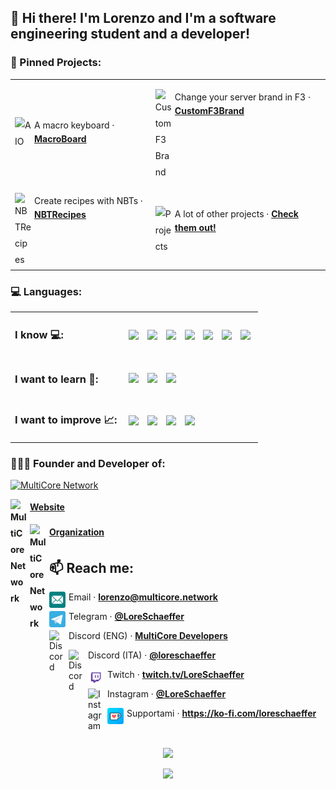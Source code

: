 ## 👋 Hi there! I'm Lorenzo and I'm a software engineering student and a developer!

### 🔭 Pinned Projects:

<table align="center">
  <tr>
    <td>
      <p>
        <a style="line-height: 26px" href="https://github.com/MultiCoreNetwork/AIO">
        <img align="left" style="margin-right: 5px;" alt="AIO" width="26px" src="https://skillicons.dev/icons?i=github&theme=light"/>
        </a>A macro keyboard &middot; <a style="font-weight: bold;" href="https://github.com/LoreSchaeffer/MacroBoard">MacroBoard</a>
      </p>
    </td>
    <td>  
      <p>
        <a style="line-height: 26px" href="https://github.com/LoreSchaeffer/CustomF3Brand">
        <img align="left" style="margin-right: 5px;" alt="CustomF3Brand" width="26px" src="https://skillicons.dev/icons?i=github&theme=light"/>
        </a>Change your server brand in F3 &middot; <a style="font-weight: bold;" href="https://github.com/LoreSchaeffer/CustomF3Brand">CustomF3Brand</a>
      </p>
    </td>
  </tr>
  <tr>
    <td>
      <p>
        <a style="line-height: 26px" href="https://github.com/LoreSchaeffer/NBTRecipes">
        <img align="left" style="margin-right: 5px;" alt="NBTRecipes" width="26px" src="https://skillicons.dev/icons?i=github&theme=light"/>
        </a>Create recipes with NBTs &middot; <a style="font-weight: bold;" href="https://github.com/LoreSchaeffer/NBTRecipes">NBTRecipes</a>
      </p>
    </td>
    <td>
      <p>
        <a style="line-height: 26px" href="https://github.com/LoreSchaeffer?tab=repositories">
        <img align="left" style="margin-right: 5px;" alt="Projects" width="26px" src="https://skillicons.dev/icons?i=github&theme=light"/>
        </a>A lot of other projects &middot; <a style="font-weight: bold;" href="https://github.com/LoreSchaeffer?tab=repositories">Check them out!</a>
      </p>
    </td>
  </tr>
</table>

### 💻 Languages:

<table align="center">
  <tr>
    <td>
      <h3>I know 💻:</h3>
    </td>
    <td>
      <p>
        <img align="center" style="margin: 0 5px;" width="26px" src="https://skillicons.dev/icons?i=java&theme=light"/>
        <img align="center" style="margin: 0 5px;" width="26px" src="https://skillicons.dev/icons?i=python&theme=light"/>
        <img align="center" style="margin: 0 5px;" width="26px" src="https://skillicons.dev/icons?i=c&theme=light"/>
        <img align="center" style="margin: 0 5px;" width="26px" src="https://skillicons.dev/icons?i=javascript&theme=light"/>
        <img align="center" style="margin: 0 5px;" width="26px" src="https://skillicons.dev/icons?i=php&theme=light"/>
        <img align="center" style="margin: 0 5px;" width="26px" src="https://skillicons.dev/icons?i=html&theme=light"/>
        <img align="center" style="margin: 0 5px;" width="26px" src="https://skillicons.dev/icons?i=css&theme=light"/>
      </p>    
    </td>
  </tr>
  <tr>
    <td>
      <h3>I want to learn 🌱:</h3>
    </td>
    <td>
      <p>
        <img align="center" style="margin: 0 5px;" width="26px" src="https://skillicons.dev/icons?i=cs&theme=light"/>
        <img align="center" style="margin: 0 5px;" width="26px" src="https://skillicons.dev/icons?i=react"/>
        <img align="center" style="margin: 0 5px;" width="26px" src="https://skillicons.dev/icons?i=vue&theme=light"/>
      </p>    
    </td>
  </tr>
  <tr>
    <td>
      <h3>I want to improve 📈:</h3>
    </td>
    <td>
      <p>
        <img align="center" style="margin: 0 5px;" width="26px" src="https://skillicons.dev/icons?i=spring&theme=light"/>
        <img align="center" style="margin: 0 5px;" width="26px" src="https://skillicons.dev/icons?i=cpp&theme=light"/>
        <img align="center" style="margin: 0 5px;" width="26px" src="https://skillicons.dev/icons?i=electron&theme=light"/>
        <img align="center" style="margin: 0 5px;" width="26px" src="https://skillicons.dev/icons?i=typescript&theme=light"/>
      </p>    
    </td>
  </tr>
</table>

### 🙋🏻‍♂️ Founder and Developer of:

<a href="https://github.com/MultiCoreNetwork"><img height="40" alt="MultiCore Network" src="https://multicore.network/images/navbar-brand.png"/></a>
<p>
  <a style="font-weight: bold; line-height: 26px;" href="https://multicore.network"><img align="left" style="margin-right: 5px;" alt="MultiCore Network" width="26px" src="https://multicore.network/images/favicon.ico"/> Website</a>
</p>
<p>
  <a style="font-weight: bold; line-height: 26px;" href="https://github.com/MultiCoreNetwork"><img align="left" style="margin-right: 5px;" alt="MultiCore Network" width="26px" src="https://multicore.network/images/favicon.ico"/>Organization</a>
</p>

## 📫 Reach me:

<p>
  <a href="mailto:lorenzo@multicore.network"><img align="left" style="margin-right: 5px; border-radius: 1%;" alt="Email" width="26px" src="https://github.com/LoreSchaeffer/LoreSchaeffer/blob/69785c1ed6a5774b298181e3d81cdc92dbf25280/resources/mail.png"/></a>Email &middot; <a style="font-weight: bold;" href="mailto:lorenzo@multicore.network">lorenzo@multicore.network</a>
</p>
<p>
  <a href="https://t.me/LoreSchaeffer"><img align="left" style="margin-right: 5px;" alt="Telegram" width="26px" src="https://github.com/LoreSchaeffer/LoreSchaeffer/blob/506b04d5b160c9d2d3e0a705854ad37bf58ef3bd/resources/telegram.png"/></a>Telegram &middot; <a style="font-weight: bold;" href="https://t.me/LoreSchaeffer">@LoreSchaeffer</a>
</p>
<p>
  <a href="https://multicore.network/dsdev"><img align="left" style="margin-right: 5px;" alt="Discord" width="26px" src="https://skillicons.dev/icons?i=discord&theme=light"/></a>Discord (ENG) &middot; <a style="font-weight: bold;" href="https://multicore.network/dsdev">MultiCore Developers</a>
</p>
<p>
  <a href="https://multicore.network/discord"><img align="left" style="margin-right: 5px;" alt="Discord" width="26px" src="https://skillicons.dev/icons?i=discord&theme=light"/></a>Discord (ITA) &middot; <a style="font-weight: bold;" href="https://multicore.network/discord">@loreschaeffer</a>
</p>
<p>
  <a href="https://twitch.tv/LoreSchaeffer"><img align="left" style="margin-right: 5px;" alt="Twitch" width="26px" src="https://github.com/LoreSchaeffer/LoreSchaeffer/blob/69785c1ed6a5774b298181e3d81cdc92dbf25280/resources/twitch.png"/></a>Twitch &middot; <a style="font-weight: bold;" href="https://twitch.tv/LoreSchaeffer">twitch.tv/LoreSchaeffer</a>
</p>
<p>
  <a href="https://instagram.com/LoreSchaeffer"><img align="left" style="margin-right: 5px;" alt="Instagram" width="26px" src="https://skillicons.dev/icons?i=instagram&theme=light"/></a>Instagram &middot; <a style="font-weight: bold;" href="https://instagram.com/LoreSchaeffer">@LoreSchaeffer</a>
</p>
<p>
  <a href="https://ko-fi.com/loreschaeffer"><img align="left" style="margin-right: 5px;" alt="Paypal" width="26px" src="https://github.com/LoreSchaeffer/LoreSchaeffer/blob/69785c1ed6a5774b298181e3d81cdc92dbf25280/resources/ko-fi.png"/></a>Supportami &middot; <a style="font-weight: bold;" href="https://ko-fi.com/loreschaeffer">https://ko-fi.com/loreschaeffer</a>
</p>

<br>

<p align="center">
  <img align="center" src="https://github-readme-stats.vercel.app/api?username=LoreSchaeffer&count_private=true&theme=dracula" />
</p>
<p align="center">
  <img align="center" src="https://github-readme-stats.vercel.app/api/top-langs/?username=LoreSchaeffer&count_private=true&theme=dracula" />
</p>

